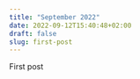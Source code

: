 ```yaml
---
title: "September 2022"
date: 2022-09-12T15:40:48+02:00
draft: false
slug: first-post
---
```




First post